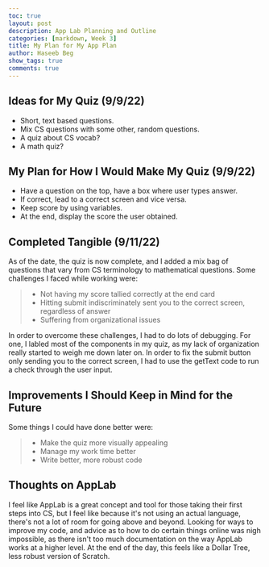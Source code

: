 ```yaml
---
toc: true
layout: post
description: App Lab Planning and Outline
categories: [markdown, Week 3]
title: My Plan for My App Plan 
author: Haseeb Beg
show_tags: true
comments: true
---
```


## Ideas for My Quiz (9/9/22)

- Short, text based questions.
- Mix CS questions with some other, random questions.
- A quiz about CS vocab?
- A math quiz? 

## My Plan for How I Would Make My Quiz (9/9/22)

- Have a question on the top, have a box where user types answer.
- If correct, lead to a correct screen and vice versa.
- Keep score by using variables.
- At the end, display the score the user obtained.

## Completed Tangible (9/11/22)

As of the date, the quiz is now complete, and I added a mix bag of questions that vary from CS terminology to mathematical questions. Some challenges I faced while working were:

> - Not having my score tallied correctly at the end card
> - Hitting submit indiscriminately sent you to the correct screen, regardless of answer
> - Suffering from organizational issues

In order to overcome these challenges, I had to do lots of debugging. For one, I labled most of the components in my quiz, as my lack of organization really started to weigh me down later on. In order to fix the submit button only sending you to the correct screen, I had to use the getText code to run a check through the user input.

## Improvements I Should Keep in Mind for the Future

Some things I could have done better were:
> - Make the quiz more visually appealing
> - Manage my work time better
> - Write better, more robust code

## Thoughts on AppLab

I feel like AppLab is a great concept and tool for those taking their first steps into CS, but I feel like because it's not using an actual language, there's not a lot of room for going above and beyond. Looking for ways to improve my code, and advice as to how to do certain things online was nigh impossible, as there isn't too much documentation on the way AppLab works at a higher level. At the end of the day, this feels like a Dollar Tree, less robust version of Scratch.
